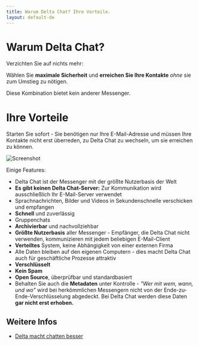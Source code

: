 ```yaml
---
title: Warum Delta Chat? Ihre Vorteile.
layout: default-de
---
```


# Warum Delta Chat?

<!-- Mit Delta Chat müssen Sie, anders als bei anderen Messengern, auch nichts Verzichten: -->
Verzichten Sie auf nichts mehr:

Wählen Sie **maximale Sicherheit** und **erreichen Sie Ihre Kontakte** _ohne_ sie zum Umstieg zu nötigen.

Diese Kombination bietet kein anderer Messenger.

# Ihre Vorteile

<!--
allg: positiv formulieren!

**Verzichten Sie auf nichts** - behalten Sie die Kontrolle über Ihre Daten und erreichen Sie dennoch alle Kontakte.

Verzichten Sie auf nichts - weder auf Datenschutz und Sicherheit noch darauf, alle Ihre Kontakte zu erreichen.

Bei _herkömmlichen_ Messengern müssen Sie entweder auf Datenschutz und 
Privatspähre verzichten _oder_ Sie verzichten darauf, einen
großteil Ihrer Kontakte zu erreichen.
Bei **Delta Chat** müssen Sie auf **nichts verzichten!**
-->

Starten  Sie sofort - Sie benötigen nur Ihre E-Mail-Adresse und müssen Ihre Kontakte nicht erst überreden, zu Delta Chat zu wechseln, um sie erreichen zu können.

![Screenshot](../assets/features/start-img4.png)

Einige Features:

- Delta Chat ist der Messenger mit der größte Nutzerbasis der Welt
- **Es gibt keinen Delta Chat-Server:** Zur Kommunikation wird ausschließlich Ihr E-Mail-Server verwendet
- Sprachnachrichten, Bilder und Videos in Sekundenschnelle verschicken und empfangen
- **Schnell** und zuverlässig
- Gruppenchats
- **Archivierbar** und nachvollziehbar
- **Größte Nutzerbasis** aller Messenger - Empfänger, die Delta Chat nicht verwenden, kommunizieren mit jedem beliebigen E-Mail-Client
- **Verteiltes** System, keine Abhängigkeit von einer externen Firma
- Alle Daten bleiben auf den eigenen Computern - dies macht Delta Chat auch für geschäftliche Prozesse attraktiv
- **Verschlüsselt**
- **Kein Spam**
- **Open Source**, überprüfbar und standardbasiert
- Behalten Sie auch die **Metadaten** unter Kontrolle - _"Wer mit wem, wann, und wo"_ wird bei
  herkömmlichen Messengern nicht von der Ende-zu-Ende-Verschlüsselung abgedeckt. 
  Bei Delta Chat werden diese Daten **gar nicht erst erhoben.**

## Weitere Infos

- [Delta macht chatten besser](delta-macht-chatten-besser)
